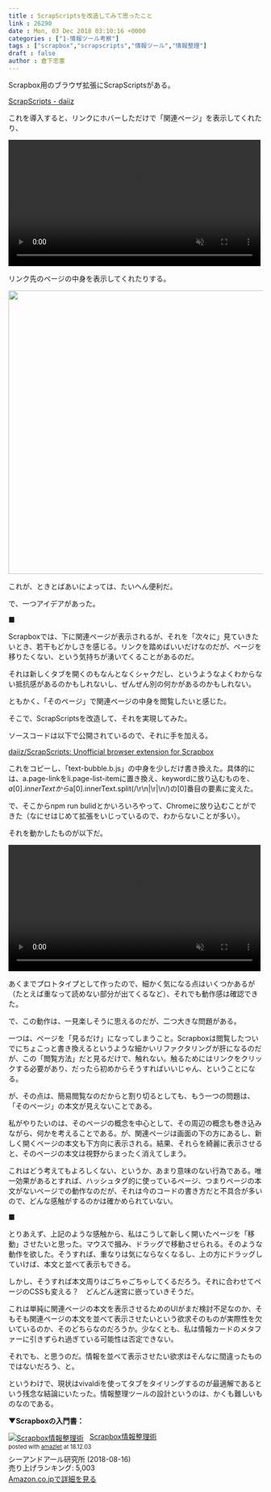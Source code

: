 ```yaml
---
title : ScrapScriptsを改造してみて思ったこと
link : 26290
date : Mon, 03 Dec 2018 03:10:16 +0000
categories : ["1-情報ツール考察"]
tags : ["scrapbox","scrapscripts","情報ツール","情報整理"]
draft : false
author : 倉下忠憲
---
```


Scrapbox用のブラウザ拡張にScrapScriptsがある。

<a href="https://scrapbox.io/daiiz/ScrapScripts">ScrapScripts - daiiz</a>

これを導入すると、リンクにホバーしただけで「関連ページ」を表示してくれたり、

<a href="https://gyazo.com/a7eb23eff8cd333bddf933f772158215"><video alt="Video from Gyazo" width="500" autoplay muted loop playsinline><source src="https://i.gyazo.com/a7eb23eff8cd333bddf933f772158215.mp4" type="video/mp4" /></video></a>

リンク先のページの中身を表示してくれたりする。

<a href="https://rashita.net/blog/?attachment_id=26291" rel="attachment wp-att-26291"><img src="https://rashita.net/blog/wp-content/uploads/2018/12/screenshot-1.png" alt="" width="645" height="561" class="alignnone size-full wp-image-26291" /></a>


これが、ときとばあいによっては、たいへん便利だ。

で、一つアイデアがあった。

■

Scrapboxでは、下に関連ページが表示されるが、それを「次々に」見ていきたいとき、若干もどかしさを感じる。リンクを踏めばいいだけなのだが、ページを移りたくない、という気持ちが湧いてくることがあるのだ。

それは新しくタブを開くのもなんとなくシャクだし、というようなよくわからない抵抗感があるのかもしれないし、ぜんぜん別の何かがあるのかもしれない。

ともかく、「そのページ」で関連ページの中身を閲覧したいと感じた。

そこで、ScrapScriptsを改造して、それを実現してみた。

ソースコードは以下で公開されているので、それに手を加える。

<a href="https://github.com/daiiz/ScrapScripts">daiiz/ScrapScripts: Unofficial browser extension for Scrapbox</a>

これをコピーし、「text-bubble.b.js」の中身を少しだけ書き換えた。具体的には、a.page-linkをli.page-list-itemに置き換え、keywordに放り込むものを、$a[0].innerTextから$a[0].innerText.split(/\r\n|\r|\n/)の[0]番目の要素に変えた。

で、そこからnpm run bulidとかいろいろやって、Chromeに放り込むことができた（なにせはじめて拡張をいじっているので、わからないことが多い）。

それを動かしたものが以下だ。

<a href="https://gyazo.com/1fb528f048de35de0bb3b08577eaff31"><video alt="Video from Gyazo" width="500" autoplay muted loop playsinline><source src="https://i.gyazo.com/1fb528f048de35de0bb3b08577eaff31.mp4" type="video/mp4" /></video></a>


あくまでプロトタイプとして作ったので、細かく気になる点はいくつかあるが（たとえば重なって読めない部分が出てくるなど）、それでも動作感は確認できた。

で、この動作は、一見楽しそうに思えるのだが、二つ大きな問題がある。

一つは、ページを「見るだけ」になってしまうこと。Scrapboxは閲覧したついでにちょこっと書き換えるというような細かいリファクタリングが肝になるのだが、この「閲覧方法」だと見るだけで、触れない。触るためにはリンクをクリックする必要があり、だったら初めからそうすればいいじゃん、ということになる。

が、その点は、簡易閲覧なのだからと割り切るとしても、もう一つの問題は、「そのページ」の本文が見えないことである。

私がやりたいのは、そのページの概念を中心として、その周辺の概念も巻き込みながら、何かを考えることである。が、関連ページは画面の下の方にあるし、新しく開くページの本文も下方向に表示される。結果、それらを綺麗に表示させると、そのページの本文は視野からまったく消えてしまう。

これはどう考えてもよろしくない、というか、あまり意味のない行為である。唯一効果があるとすれば、ハッシュタグ的に使っているページ、つまりページの本文がないページでの動作なのだが、それは今のコードの書き方だと不具合が多いので、どんな感触がするのかは確かめられていない。

■

とりあえず、上記のような感触から、私はこうして新しく開いたページを「移動」させたいと思った。マウスで摑み、ドラッグで移動させられる。そのような動作を欲した。そうすれば、重なりは気にならなくなるし、上の方にドラッグしていけば、本文と並べて表示もできる。

しかし、そうすれば本文周りはごちゃごちゃしてくるだろう。それに合わせてページのCSSも変える？　どんどん迷宮に嵌っていきそうだ。

これは単純に関連ページの本文を表示させるためのUIがまだ検討不足なのか、そもそも関連ページの本文を並べて表示させたいという欲求そのものが実際性を欠いているのか、そのどちらなのだろうか。少なくとも、私は情報カードのメタファーに引きずられ過ぎている可能性は否定できない。

それでも、と思うのだ。情報を並べて表示させたい欲求はそんなに間違ったものではないだろう、と。

というわけで、現状はvivaldiを使ってタブをタイリングするのが最適解であるという残念な結論にいたった。情報整理ツールの設計というのは、かくも難しいものなのである。

<strong>▼Scrapboxの入門書：</strong>

<div class="amazlet-box" style="margin-bottom:0px;"><div class="amazlet-image" style="float:left;margin:0px 12px 1px 0px;"><a href="http://www.amazon.co.jp/exec/obidos/ASIN/B07GJFBWWZ/rashita1000-22/ref=nosim/" name="amazletlink" target="_blank"><img src="https://images-fe.ssl-images-amazon.com/images/I/51yMZ%2BQU40L._SL160_.jpg" alt="Scrapbox情報整理術" style="border: none;" /></a></div><div class="amazlet-info" style="line-height:120%; margin-bottom: 10px"><div class="amazlet-name" style="margin-bottom:10px;line-height:120%"><a href="http://www.amazon.co.jp/exec/obidos/ASIN/B07GJFBWWZ/rashita1000-22/ref=nosim/" name="amazletlink" target="_blank">Scrapbox情報整理術</a><div class="amazlet-powered-date" style="font-size:80%;margin-top:5px;line-height:120%">posted with <a href="http://www.amazlet.com/" title="amazlet" target="_blank">amazlet</a> at 18.12.03</div></div><div class="amazlet-detail">シーアンドアール研究所 (2018-08-16)<br />売り上げランキング: 5,003<br /></div><div class="amazlet-sub-info" style="float: left;"><div class="amazlet-link" style="margin-top: 5px"><a href="http://www.amazon.co.jp/exec/obidos/ASIN/B07GJFBWWZ/rashita1000-22/ref=nosim/" name="amazletlink" target="_blank">Amazon.co.jpで詳細を見る</a></div></div></div><div class="amazlet-footer" style="clear: left"></div></div>


